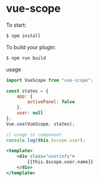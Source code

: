 # vue-scope

To start:

```bash
$ npm install
```

To build your plugin:

```bash
$ npm run build
```

usage

```js
import VueScope from "vue-scope";

const states = {
	app: {
		activePanel: false
	},
	user: null
};
Vue.use(VueScope, states);

// usage in component
console.log(this.$scope.user);
```

```xml
<template>
	<div class="userinfo">
		{{this.$scope.user.name}}
	</div>
</template>
```
